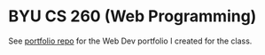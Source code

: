# BYU CS 260 (Web Programming)

See [portfolio repo](https://github.com/brighamandersen/portfolio) for the Web Dev portfolio I created for the class.
